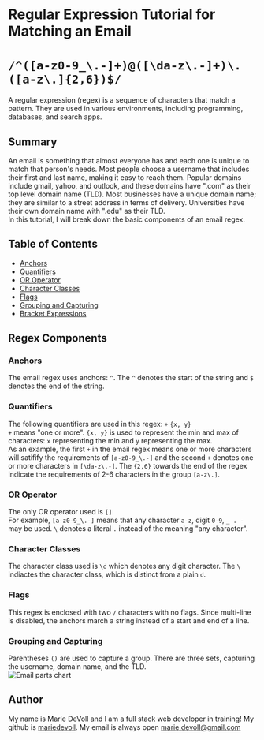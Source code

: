 # Regular Expression Tutorial for Matching an Email
# ```/^([a-z0-9_\.-]+)@([\da-z\.-]+)\.([a-z\.]{2,6})$/```

A regular expression (regex) is a sequence of characters that match a pattern. They are used in various environments, including programming, databases, and search apps. 


## Summary

An email is something that almost everyone has and each one is unique to match that person's needs. Most people choose a username that includes their first and last name, making it easy to reach them. Popular domains include gmail, yahoo, and outlook, and these domains have ".com" as their top level domain name (TLD). Most businesses have a unique domain name; they are similar to a street address in terms of delivery. Universities have their own domain name with ".edu" as their TLD. 
<br>
In this tutorial, I will break down the basic components of an email regex.


## Table of Contents

- [Anchors](#anchors)
- [Quantifiers](#quantifiers)
- [OR Operator](#or-operator)
- [Character Classes](#character-classes)
- [Flags](#flags)
- [Grouping and Capturing](#grouping-and-capturing)
- [Bracket Expressions](#bracket-expressions)


## Regex Components

### Anchors
The email regex uses anchors: ```^```. The ```^``` denotes the start of the string and ```$``` denotes the end of the string.

### Quantifiers
The following quantifiers are used in this regex: ```+``` ```{x, y}``` 
<br>
```+``` means "one or more". ```{x, y}``` is used to represent the min and max of characters: ```x``` representing the min and ```y``` representing the max. 
<br>
As an example, the first ```+``` in the email regex means one or more characters will satifify the requirements of ```[a-z0-9_\.-]``` and the second ```+``` denotes one or more characters in ```[\da-z\.-]```. The ```{2,6}``` towards the end of the regex indicate the requirements of 2-6 characters in the group ```[a-z\.]```.

### OR Operator
The only OR operator used is ```[]```
<br>
For example, ```[a-z0-9_\.-]``` means that any character ```a-z```, digit ```0-9```, ```_ . -``` may be used.  ```\``` denotes a literal ```.``` instead of the meaning "any character".

### Character Classes
The character class used is ```\d``` which denotes any digit character. The ```\``` indiactes the character class, which is distinct from a plain ```d```.

### Flags
This regex is enclosed with two ```/``` characters with no flags. Since multi-line is disabled, the anchors march a string instead of a start and end of a line.

### Grouping and Capturing
Parentheses ```()``` are used to capture a group. There are three sets, capturing the username, domain name, and the TLD. 
<br>
![Email parts chart](email-parts.png)
<br>


## Author
My name is Marie DeVoll and I am a full stack web developer in training! My github is [mariedevoll](https://github.com/mariedevoll). My email is always open marie.devoll@gmail.com

